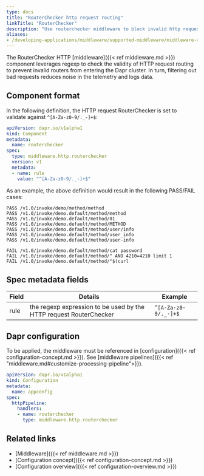 ```yaml
---
type: docs
title: "RouterChecker http request routing"
linkTitle: "RouterChecker"
description: "Use routerchecker middleware to block invalid http request routing"
aliases:
- /developing-applications/middleware/supported-middleware/middleware-routerchecker/
---
```


The RouterChecker HTTP [middleware]({{< ref middleware.md >}}) component leverages regexp to check the validity of HTTP request routing to prevent invalid routers from entering the Dapr cluster. In turn, filtering out bad requests reduces noise in the telemetry and logs data.

## Component format

In the following definition,  the HTTP request RouterChecker is set to validate against `^[A-Za-z0-9/._-]+$`:

```yaml
apiVersion: dapr.io/v1alpha1
kind: Component
metadata:
  name: routerchecker 
spec:
  type: middleware.http.routerchecker
  version: v1
  metadata:
  - name: rule
    value: "^[A-Za-z0-9/._-]+$"
```

As an example, the above definition would result in the following PASS/FAIL cases:

```shell
PASS /v1.0/invoke/demo/method/method
PASS /v1.0/invoke/demo.default/method/method
PASS /v1.0/invoke/demo.default/method/01
PASS /v1.0/invoke/demo.default/method/METHOD
PASS /v1.0/invoke/demo.default/method/user/info
PASS /v1.0/invoke/demo.default/method/user_info
PASS /v1.0/invoke/demo.default/method/user-info

FAIL /v1.0/invoke/demo.default/method/cat password
FAIL /v1.0/invoke/demo.default/method/" AND 4210=4210 limit 1
FAIL /v1.0/invoke/demo.default/method/"$(curl
```

## Spec metadata fields

| Field | Details | Example |
|-------|---------|---------|
| rule | the regexp expression to be used by the HTTP request RouterChecker | `^[A-Za-z0-9/._-]+$`|

## Dapr configuration

To be applied, the middleware must be referenced in [configuration]({{< ref configuration-concept.md >}}). See [middleware pipelines]({{< ref "middleware.md#customize-processing-pipeline">}}).

```yaml
apiVersion: dapr.io/v1alpha1
kind: Configuration
metadata:
  name: appconfig
spec:
  httpPipeline:
    handlers:
    - name: routerchecker 
      type: middleware.http.routerchecker
```

## Related links

- [Middleware]({{< ref middleware.md >}})
- [Configuration concept]({{< ref configuration-concept.md >}})
- [Configuration overview]({{< ref configuration-overview.md >}})
